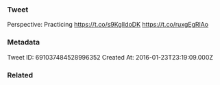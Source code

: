 ### Tweet
Perspective: Practicing https://t.co/s9KglIdoDK https://t.co/ruxgEgRlAo

### Metadata
Tweet ID: 691037484528996352
Created At: 2016-01-23T23:19:09.000Z

### Related

